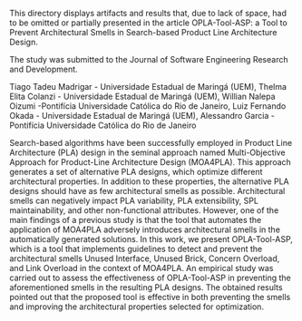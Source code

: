 This directory displays artifacts and results that, due to lack of space, had to be omitted or partially presented in the article OPLA-Tool-ASP: a Tool to Prevent Architectural Smells in Search-based Product Line Architecture Design.

The study was submitted to the Journal of Software Engineering Research and Development.

Tiago Tadeu Madrigar - Universidade Estadual de Maringá (UEM), Thelma Elita Colanzi - Universidade Estadual de Maringá (UEM), Willian Nalepa Oizumi -Pontifícia Universidade Católica do Rio de Janeiro, Luiz Fernando Okada - Universidade Estadual de Maringá (UEM), Alessandro Garcia - Pontifícia Universidade Católica do Rio de Janeiro

Search-based algorithms have been successfully employed in Product Line Architecture (PLA) design in the seminal approach named Multi-Objective Approach for Product-Line Architecture Design (MOA4PLA). This approach generates a set of alternative PLA designs, which optimize different architectural properties. In addition to these properties, the alternative PLA designs should have as few architectural smells as possible. Architectural smells can negatively impact PLA variability, PLA extensibility, SPL maintainability, and other non-functional attributes. However, one of the main findings of a previous study is that the tool that automates the application of MOA4PLA adversely introduces architectural smells in the automatically generated solutions. In this work, we present OPLA-Tool-ASP, which is a tool that implements guidelines to detect and prevent the architectural smells Unused Interface, Unused Brick, Concern Overload, and Link Overload in the context of MOA4PLA. An empirical study was carried out to assess the effectiveness of OPLA-Tool-ASP in preventing the aforementioned smells in the resulting PLA designs. The obtained results pointed out that the proposed tool is effective in both preventing the smells and improving the architectural properties selected for optimization.
